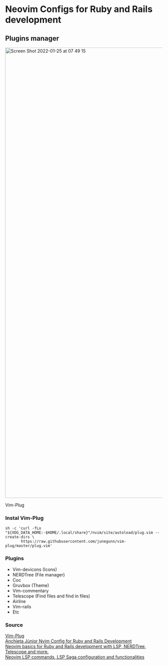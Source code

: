 # Neovim Configs for Ruby and Rails development

## Plugins manager

<img width="1440" alt="Screen Shot 2022-01-25 at 07 49 15" src="https://user-images.githubusercontent.com/30226925/150889778-8f457f32-5656-4f66-ab9d-0539e8351b0d.png">

Vim-Plug

### Instal Vim-Plug
```
sh -c 'curl -fLo "${XDG_DATA_HOME:-$HOME/.local/share}"/nvim/site/autoload/plug.vim --create-dirs \
       https://raw.githubusercontent.com/junegunn/vim-plug/master/plug.vim'
```


### Plugins

- Vim-devicons (Icons)
- NERDTree (File manager)
- Coc
- Gruvbox (Theme)
- Vim-commentary
- Telescope (Find files and find in files)
- Airline
- Vim-rails
- Etc

### Source
<a href="https://github.com/junegunn/vim-plug">
Vim-Plug
</a>
<br>
<a href="https://github.com/anchietajunior/nvim-configs">
Anchieta Júnior Nvim Config for Ruby and Rails Development
</a>
<br>
<a href="https://anchietajunior.hashnode.dev/neovim-for-ruby-with-lsp-nerdtree-telescope">
Neovim basics for Ruby and Rails development with LSP, NERDTree, Telescope and more.
</a>
<br>
<a href="https://anchietajunior.hashnode.dev/neovim-lsp-commands-lsp-saga-configuration-and-functionalities">
Neovim LSP commands, LSP Saga configuration and functionalities
</a>
